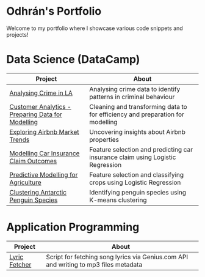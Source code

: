 # Odhrán's Portfolio

 Welcome to my portfolio where I showcase various code snippets and projects!

# Data Science (DataCamp)
| Project | About |
|---|---|
| [Analysing Crime in LA](https://github.com/Dynamack/data_science/tree/main/Analysing%20Crime%20in%20LA) | Analysing crime data to identify patterns in criminal behaviour |
| [Customer Analytics - Preparing Data for Modelling](https://github.com/Dynamack/data_science/tree/main/Customer%20Analytics%20-%20Preparing%20Data%20for%20Modelling) | Cleaning and transforming data to for efficiency and preparation for modelling |
| [Exploring Airbnb Market Trends](https://github.com/Dynamack/data_science/tree/main/Exploring%20Airbnb%20Market%20Trends) | Uncovering insights about Airbnb properties |
| [Modelling Car Insurance Claim Outcomes](https://github.com/Dynamack/data_science/tree/main/Modelling%20Car%20Insurance%20Claim%20Outcomes) | Feature selection and predicting car insurance claim using Logistic Regression |
| [Predictive Modelling for Agriculture](https://github.com/Dynamack/data_science/tree/main/Predictive%20Modelling%20for%20Agriculture) | Feature selection and classifying crops using Logistic Regression |
| [Clustering Antarctic Penguin Species](https://github.com/Dynamack/data_science/tree/main/Clustering%20Antarctic%20Penguin%20Species) | Identifying penguin species using K-means clustering |

# Application Programming
| Project | About |
|---|---|
| [Lyric Fetcher](https://github.com/Dynamack/Lyric_Fetcher) | Script for fetching song lyrics via Genius.com API and writing to mp3 files metadata |

